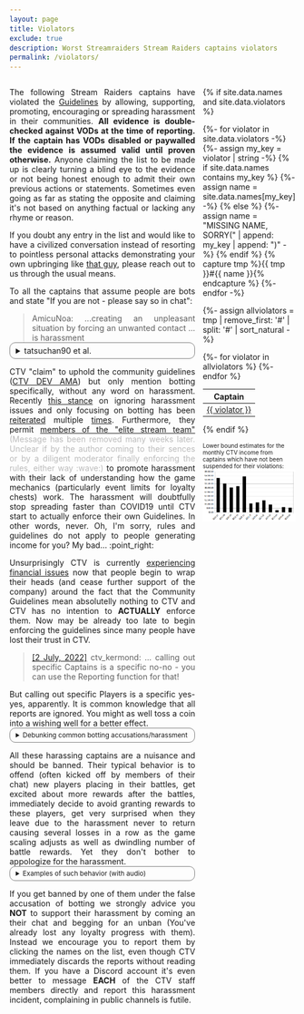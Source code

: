 ```yaml
---
layout: page
title: Violators
exclude: true
description: Worst Streamraiders Stream Raiders captains violators
permalink: /violators/
---
```

<style>
  details {
    border: solid 1px gray;
    padding-left: 10px;
    border-radius: 10px;
    padding-right: 10px;
    padding-top: 5px;
    padding-bottom: 5px;
    user-select: none;
    text-align: initial;
  }
  .dataTables_wrapper .dataTables_paginate .paginate_button
  {
    min-width: 0.2em !important;
    padding:.1em .1em !important;
  }
</style>

<div style="display:flex">
<div style="flex:1; margin-right:10pt; text-align:justify">

<p>The following Stream Raiders captains have violated the <a href="https://captain.tv/guidelines" target="_blank" rel="noopener noreferrer">Guidelines</a> by allowing, supporting, promoting, encouraging or spreading harassment in their communities. <b>All evidence is double-checked against VODs at the time of reporting. If the captain has VODs disabled or paywalled the evidence is assumed valid until proven otherwise.</b> Anyone claiming the list to be made up is clearly turning a blind eye to the evidence or not being honest enough to admit their own previous actions or statements. Sometimes even going as far as stating the opposite and claiming it's not based on anything factual or lacking any rhyme or reason.</p>
<p>If you doubt any entry in the list and would like to have a civilized conversation instead of resorting to pointless personal attacks demonstrating your own upbringing like <a href="https://discord.com/channels/500415557800296449/986322657672843274/1061090143144005663" target="_blank" rel="noopener noreferrer">that guy</a>, please reach out to us through the usual means.<!-- , we'll provide the date(s) of infractions on request, limited to violations over 2 events ago and only <b>1</b> clue per event (so choose wisely). Such limits are in place to protect the privacy and avoid cyberbullying of players who were offended and reported the violation.--></p>
To all the captains that assume people are bots and state "If you are not - please say so in chat":
<blockquote style="margin-bottom: 0px;">AmicuNoa: ...creating an unpleasant situation by forcing an unwanted contact ... is harassment</blockquote>

<details>
	<summary>tatsuchan90 et al.</summary>
	<p style="margin-bottom: 0px;">According to L0ne_Hermit in Teddiosg's channel on 03/02/2023:</p>
	<blockquote style="margin-bottom: 0px;">you probably can DM tatsuchan for the excel list LUL. ya tatsu always ask CTV to intoduce importing excel method to mass ban botters... i think she has an excel for it ready</blockquote>
	<p style="margin-bottom: 0px;">But, <a href="https://discord.com/channels/500415557800296449/517216400197025793/1065035376277868675" target="_blank" rel="noopener noreferrer">according to CTV</a> (<a href="https://discord.com/channels/500415557800296449/517216400197025793/1074116879158878238" target="_blank" rel="noopener noreferrer">this message is even pinned now</a>):</p>
	<blockquote style="margin-bottom: 0px;">Starting 17/01/2023, any accounts that are flagged in our internal systems as botting, cheating, automating, or exploiting any CTV games will be issued a permanent ban from that game in which the violation occurred.</blockquote>
	<p>So who is the liar here? L0ne_Hermit stating that tatsuchan90 has a list of botters? tatsuchan90 providing a list of players which she calls "botters" (aka harassment)? or CTV claiming to have banned all bot accounts on 17/01/2023? There statements don't add up. P.S. Good luck picking the last option :smirk:</p>
	<p style="margin-bottom:0px"><a href="https://github.com/gamecowtv/Stream-Raiders-Botters" target="_blank" rel="noopener noreferrer">GameCowTV</a> goes the next mile to point our their own violation in <a href="https://discord.com/channels/500415557800296449/693132785967169596/1093818110668177468" target="_blank" rel="noopener noreferrer">discord</a>. :rofl:</p>
</details>

<p>CTV "claim" to uphold the community guidelines (<a href="https://www.twitch.tv/videos/1666884105" target="_blank" rel="noopener noreferrer">CTV DEV AMA</a>) but only mention botting specifically, without any word on harassment. Recently <a href="https://twitter.com/StreamRaiders/status/1615492162119933957" target="_blank" rel="noopener noreferrer">this stance</a> on ignoring harassment issues and only focusing on botting has been <a href="https://discord.com/channels/500415557800296449/517216400197025793/1065035376277868675" target="_blank" rel="noopener noreferrer">reiterated</a> multiple <a href="https://discord.com/channels/500415557800296449/517940809950035968/1079812911821750314" target="_blank" rel="noopener noreferrer">times</a>. Furthermore, they permit <a href="https://discord.com/channels/500415557800296449/500415558257344514/1057722799642390649" target="_blank" rel="noopener noreferrer">members of the "elite stream team"</a> <span style="color: #bbb">(Message has been removed many weeks later. Unclear if by the author coming to their sences or by a diligent moderator finally enforcing the rules, either way :wave:)</span> to promote harassment with their lack of understanding how the game mechanics (particularly event limits for loyalty chests) work. The harassment will doubtfully stop spreading faster than COVID19 until CTV start to actually enforce their own Guidelines. In other words, never. Oh, I'm sorry, rules and guidelines do not apply to people generating income for you? My bad... :point_right:</p>

<p>Unsurprisingly CTV is currently <a href="https://www.twitch.tv/videos/1772574632" target="_blank" rel="noopener noreferrer">experiencing financial issues</a> now that people begin to wrap their heads (and cease further support of the company) around the fact that the Community Guidelines mean absolutelly nothing to CTV and CTV has no intention to <b>ACTUALLY</b> enforce them. Now may be already too late to begin enforcing the guidelines since many people have lost their trust in CTV.</p>

<!-- <p><strong>P.S.</strong> If you got banned by one of these captains while they were in your favorites and now you have a blank favorite taking up space on your captain selection screen - get in touch, we can help you remove them without waiting an eternity for a reply from support and without using any 3rd party applications.</p> -->

<!-- <p style="font-size:larger"><b>Thanks to all players who report harassment incidents (including factual evidence) to us directly, helping keeping this list up-to-date!</b></p> -->

<blockquote style="margin-bottom: 0px;"><p><a href="https://discord.com/channels/500415557800296449/500415558257344514/992978656152535090" target="_blank" rel="noopener noreferrer">[2 July, 2022]</a> ctv_kermond: ... calling out specific Captains is a specific no-no - you can use the Reporting function for that!</p></blockquote>

<p style="margin-bottom: 0px;">But calling out specific Players is a specific yes-yes, apparently. It is common knowledge that all reports are ignored. You might as well toss a coin into a wishing well for a better effect.</p>

<details>
	<summary style="font-size:smaller">Debunking common botting accusations/harassment</summary>
	<details>
		<summary style="font-size:smaller">If I can't pronounce your twitch name - you are a bot</summary>
		<p style="font-size:smaller">Because no other languages besides yours exist in the world...</p>
	</details>
	<details>
		<summary style="font-size:smaller">You are clearly a bot because your name looks like gibberish to me</summary>
		<p style="font-size:smaller">Because no other languages besides yours exist in the world...</p>
	</details>
	<details>
		<summary style="font-size:smaller">You are clearly a bot because you didn't follow the custom instructions I wrote on the battlefield in my language</summary>
		<p style="font-size:smaller">Because no other languages besides yours exist in the world...</p>
	</details>
	<details>
		<summary style="font-size:smaller">You are clearly a bot because your name is really sussy</summary>
		<p style="font-size:smaller">What are you, 12? Get outta here!</p>
	</details>
	<details>
		<summary style="font-size:smaller">You are clearly a bot if you are not a viewer/follower of my channel</summary>
		<p style="font-size:smaller">In XombieMagic's channel on 15/12/2022:</p><blockquote>neahchanart: U can check if the ppl in Streamraiders are in your stream rn. If the majority is not: then they are bots.</blockquote>
		<p style="font-size:smaller">Surprisingly the game does not require chat participation or even having twitch open to play the game, completelly self-contained.</p>
	</details>
	<details>
		<summary style="font-size:smaller">You are clearly a bot because I don't know you</summary>
		<p style="font-size:smaller">How many people of the Earth's population you don't know? They are also all bots so start banning!</p>
	</details>
	<details>
		<summary style="font-size:smaller">You are clearly a bot if your twitch name is very short (7 or fewer letters)</summary>
		<p style="font-size:smaller">There are over 10,000 known captains with such twitch names, e.g., xCarbin, Proficy, SoDLire, Tewky, Hukizan, EggsFry, Ishika, zSirenz, Idunnnn, Yalldin,...</p>
		<p style="font-size:smaller">Be sure to call each of them a bot and ban them too!</p>
	</details>
	<details>
		<summary style="font-size:smaller">You are clearly a bot if your twitch name is very short (7 or fewer letters) and all lowercase</summary>
		<p style="font-size:smaller">There are over 2,000 known captains with such twitch names, e.g., alwuh, selena, izrory, sabwina, mjlln, gastone, raveir, wzuia, hdamc, wersins,...</p>
		<p style="font-size:smaller">Be sure to call each of them a bot and ban them too!</p>
	</details>
	<details>
		<summary style="font-size:smaller">You are clearly a bot if your twitch name is very short (7 or fewer letters) with some numbers on the end</summary>
		<p style="font-size:smaller">There are over 3,000 known captains with such twitch names, e.g., Frukito123, Seacaos15, Clemen69, Ovie105, xmix26, JakeFox451, Bareth87, Ramez05, SovaNot1, Momi995,...</p>
		<p style="font-size:smaller">Be sure to call each of them a bot and ban them too!</p>
	</details>
	<details>
		<summary style="font-size:smaller">You are clearly a bot if you manage to place 6 units in a battle</summary>
		<p style="font-size:smaller">The game makes it rather difficult to forget to place a unit every 5 minutes with loud notification sounds "Unit ready to place".</p>
	</details>
	<details>
		<summary style="font-size:smaller">You are clearly a bot because you are maxing your account to sell it later</summary>
		<p style="font-size:smaller">Are players not maxing their accounts naturally?</p>
		<p style="font-size:smaller">Yet no proof of selling has been provided, just hearsay. Talk about bio-engineered military mosquitos speading deseases next, okay?</p>
	</details>
	<details>
		<summary style="font-size:smaller">If you don't place in loyalty chest battles - you are a bot</summary>
		<p style="font-size:smaller">Clearly lacking the understanding of what "loyalty" is, how the loyalty system works and the loyalty chest limits per event (i.e., suffering from the <a href="https://en.wikipedia.org/wiki/Dunning-Kruger_effect" target="_blank" rel="noopener noreferrer">Dunning–Kruger effect</a>).</p>
	</details>
	<details>
		<summary style="font-size:smaller">You are clearly a bot because there is a bot program on the internet</summary>
		<p style="font-size:smaller">This logic applies to all players, so ban everyone. Even players who are chatting in your channel could be using that program.</p>
	</details>
	<details>
		<summary style="font-size:smaller">You are a bot because I guess you are (probably) a bot</summary>
		<p style="font-size:smaller">You are a violator because I guess you are (probably) a violator. Fair? Fair.</p>
	</details>
	<details>
		<summary style="font-size:smaller">You are a bot because you don't have a profile picture/filled out profile page</summary>
		<p style="font-size:smaller">Why would people who don't intend to be streaming spend any effort on such things?</p>
	</details>
	<details>
		<summary style="font-size:smaller">You are a bot because you didn't cash in units for souls as soon as they hit lvl 30</summary>
		<p style="font-size:smaller">iPCM in SwayJEDI's channel:</p><blockquote>It's easy to tell bots from Humans, because the Bots don't cash in unit souls when they hit Lv30. Because trust me, no human would ever *not* cash in a Vampire or Saint soul. Saint Soul gives a unit a Personal 75% Ranged Damage Resist.</blockquote>
		<p style="font-size:smaller">1. Vampire and Saint souls don't exist in the game yet.</p>
		<p style="font-size:smaller">2. You have a limited number of Soulvessels.</p>
		<p style="font-size:smaller">3. You can have 99 duplicates of each unit type.</p>
		<p style="font-size:smaller">tl;dr: Accusations with complete lack of game knowledge, aka harassment.</p>
	</details>
</details>

<p style="margin-bottom: 0px;">All these harassing captains are a nuisance and should be banned. Their typical behavior is to offend (often kicked off by members of their chat) new players placing in their battles, get excited about more rewards after the battles, immediately decide to avoid granting rewards to these players, get very surprised when they leave due to the harassment never to return causing several losses in a row as the game scaling adjusts as well as dwindling number of battle rewards. Yet they don't bother to appologize for the harassment.</p>

<details>
	<summary style="font-size:smaller">Examples of such behavior (with audio)</summary>
	<p style="font-size:smaller;margin-bottom: 0px;font-weight: bold;">acey1234tv and ShrebTV:</p>
	<video width="350" height="480" controls preload="none">
		<source src="/assets/videos/1795944784.webm" type="video/webm">
		Your browser does not support the video tag.
	</video>
	<p style="font-size:smaller;margin-bottom: 0px;font-weight: bold;">Ninja_Pringles and AeroGarfield29<span style="font-weight: normal;"> (a known violator and, for some reason, still a partner)</span>:</p>
	<ol style="display:flex;flex-wrap:wrap">
		<li style="flex:1 1 350px">
			<p style="font-size:smaller;margin-bottom: 0px;">Initiating harassment of players and encouraging the streamer to support the bullying while providing no solid evidence and displaying own lack of reasoning (e.g., "I have no idea").</p>
			<video width="350" height="480" controls preload="none">
				<source src="/assets/videos/1860524105.part1.webm" type="video/webm">
				Your browser does not support the video tag.
			</video>
		</li>
		<li style="flex:1 1 350px">
			<p style="font-size:smaller;margin-bottom: 0px;">Intense nameshaming with more assumptions (e.g., "I think") instead of solid facts, leading to the streamer rewarding the harasser with additional loot.</p>
			<video width="350" height="480" controls preload="none">
				<source src="/assets/videos/1860524105.part2.webm" type="video/webm">
				Your browser does not support the video tag.
			</video>
		</li>
		<li style="flex:1 1 350px">
			<p style="font-size:smaller;margin-bottom: 0px;">Players from the previous battle leave after being bullied and harassed by the streamer and this chatter. The harasser immediately jump in to suggest that their claims are true, completelly ignoring the fact that they just violated the <a href="https://captain.tv/guidelines" target="_blank" rel="noopener noreferrer">Guidelines</a>. Next they lead the streamer to solidify their bullying by banning random players and forcing them to get into chat and plead for their "humanity".</p>
			<video width="350" height="480" controls preload="none">
				<source src="/assets/videos/1860524105.part3.webm" type="video/webm">
				Your browser does not support the video tag.
			</video>
		</li>
		<li style="flex:1 1 350px">
			<p style="font-size:smaller;margin-bottom: 0px;">Harassing more players and further encouraging the streamer to violate the <a href="https://captain.tv/guidelines" target="_blank" rel="noopener noreferrer">Guidelines</a>. Including explicitly requesting not to ban themselves despite having violated those guidelines. Afterwards, encouraging the streamer to submit a false accusation to CTV staff and get the streamer into trouble.</p>
			<video width="350" height="480" controls preload="none">
				<source src="/assets/videos/1860524105.part4.webm" type="video/webm">
				Your browser does not support the video tag.
			</video>
		</li>
	</ol>
</details>

<!--<p>While CTV still refuses to enforce the Guidelines regarding harassment, several violators have finally received some well-deserved payback: <a href="https://discord.com/channels/500415557800296449/500415558257344514/1073255935377690685" target="_blank" rel="noopener noreferrer">tatsuchan90</a>, <a href="https://discord.com/channels/500415557800296449/500415558257344514/1073256137425694790" target="_blank" rel="noopener noreferrer">Shellsmiley</a>, <a href="https://discord.com/channels/500415557800296449/500415558257344514/1073257527933939763" target="_blank" rel="noopener noreferrer">Commander_RC</a>, <a href="https://discord.com/channels/500415557800296449/500415558257344514/1073263733436063794" target="_blank" rel="noopener noreferrer">RealAlize</a>.</p>-->

<p>If you get banned by one of them under the false accusation of botting we strongly advice you <b>NOT</b> to support their harassment by coming an their chat and begging for an unban (You've already lost any loyalty progress with them). Instead we encourage you to report them by clicking the names on the list, even though CTV immediately discards the reports without reading them. If you have a Discord account it's even better to message <b>EACH</b> of the CTV staff members directly and report this harassment incident, complaining in public channels is futile.</p>

</div>
<div style="flex:0 25%">

<!--<p style="cursor:pointer; font-size:x-large; text-align:justify; user-select:none;">Due to the recent DDOS attacks on this page (and not the website as a whole) this list has been hidden. You can request this list by sending <a href="mailto:support@captain.tv?subject=List of Community Guidelines violators">an e-mail</a> with the subject line "List of Community Guidelines violators".</p>-->

{% if site.data.names and site.data.violators %}

{%- for violator in site.data.violators -%}
  {%- assign my_key = violator | string -%}
  {% if site.data.names contains my_key %}
    {%- assign name = site.data.names[my_key] -%}
  {% else %}
    {%- assign name = "MISSING NAME, SORRY(" | append: my_key | append: ")" -%}
  {% endif %}
  {% capture tmp %}{{ tmp }}#{{ name }}{% endcapture %}
{%- endfor -%}

{%- assign allviolators = tmp | remove_first: '#' | split: '#' | sort_natural -%}

<table id="violators-table">
  <thead>
    <tr>
      <th>Captain</th>
    </tr>
  </thead>
{%- for violator in allviolators %}
  <tr><td><a href="https://docs.google.com/forms/d/e/1FAIpQLScMww5NMZzZLDgQnmrCSlQ-yL_l6qTrBEDxwwOds47_h10-hQ/viewform?entry.493095195=Harassment&entry.1613546988={{ violator }}&entry.1606568074=-" target="_blank" rel="noopener noreferrer">{{ violator }}</a></td></tr>
{%- endfor %}
</table>

<script type="text/javascript" src="https://code.jquery.com/jquery-3.6.0.min.js"></script>
<script type="text/javascript" src="https://cdn.datatables.net/1.11.5/js/jquery.dataTables.min.js"></script>
<script type="text/javascript">
$(document).ready( function () {
  $('#violators-table').DataTable({
    "paging": false,
    "info": false,
    "ordering": false,
    "scrollY": 400,
    "scrollCollapse": true
  });
} );
</script>

{% endif %}

<p style="font-size:x-small; margin-top:5pt">Lower bound estimates for the monthly CTV income from captains which have not been suspended for their violations:<img src="/assets/images/LowerBound.png" alt="Lower bound estimates"></p>

</div>
